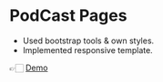 # PodCast Pages

- Used bootstrap tools & own styles.
- Implemented responsive template.

👉🏻 [Demo](https:///)

